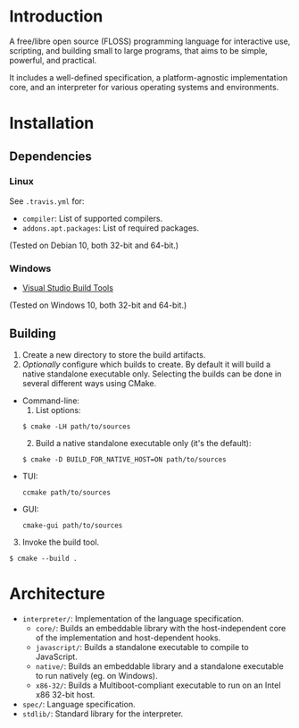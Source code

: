 # Introduction

A free/libre open source (FLOSS) programming language for interactive use, scripting, and building small to large programs, that aims to be simple, powerful, and practical.

It includes a well-defined specification, a platform-agnostic implementation core, and an interpreter for various operating systems and environments.

# Installation

## Dependencies

### Linux

See `.travis.yml` for:

- `compiler`: List of supported compilers.
- `addons.apt.packages`: List of required packages.

(Tested on Debian 10, both 32-bit and 64-bit.)

### Windows

- [Visual Studio Build Tools](https://www.visualstudio.com/thank-you-downloading-visual-studio/?sku=BuildTools)

(Tested on Windows 10, both 32-bit and 64-bit.)

## Building

1. Create a new directory to store the build artifacts.
2. *Optionally* configure which builds to create. By default it will build a native standalone executable only. Selecting the builds can be done in several different ways using CMake.
  - Command-line:
    1. List options:
      ```
      $ cmake -LH path/to/sources
      ```
    2. Build a native standalone executable only (it's the default):
      ```
      $ cmake -D BUILD_FOR_NATIVE_HOST=ON path/to/sources
      ```
  - TUI:
    ```
    ccmake path/to/sources
    ```
  - GUI:
    ```
    cmake-gui path/to/sources
    ```
3. Invoke the build tool.
  ```
  $ cmake --build .
  ```

# Architecture

- `interpreter/`: Implementation of the language specification.
  - `core/`: Builds an embeddable library with the host-independent core of the implementation and host-dependent hooks.
  - `javascript/`: Builds a standalone executable to compile to JavaScript.
  - `native/`: Builds an embeddable library and a standalone executable to run natively (eg. on Windows).
  - `x86-32/`: Builds a Multiboot-compliant executable to run on an Intel x86 32-bit host.
- `spec/`: Language specification.
- `stdlib/`: Standard library for the interpreter.
